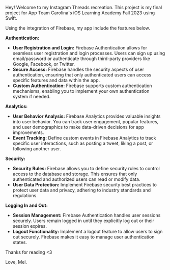 Hey! Welcome to my Instagram Threads recreation.
This project is my final project for App Team Carolina's iOS Learning Academy Fall 2023 using Swift.

Using the integration of Firebase, my app include the features below.

**Authentication:**
   - **User Registration and Login:** Firebase Authentication allows for seamless user registration and login processes. Users can sign up using email/password or authenticate through third-party providers like Google, Facebook, or Twitter.
   - **Secure Access:** Firebase handles the security aspects of user authentication, ensuring that only authenticated users can access specific features and data within the app.
   - **Custom Authentication:** Firebase supports custom authentication mechanisms, enabling you to implement your own authentication system if needed.

**Analytics:**
   - **User Behavior Analysis:** Firebase Analytics provides valuable insights into user behavior. You can track user engagement, popular features, and user demographics to make data-driven decisions for app improvements.
   - **Event Tracking:** Define custom events in Firebase Analytics to track specific user interactions, such as posting a tweet, liking a post, or following another user.

**Security:**
   - **Security Rules:** Firebase allows you to define security rules to control access to the database and storage. This ensures that only authenticated and authorized users can read or modify data.
   - **User Data Protection:** Implement Firebase security best practices to protect user data and privacy, adhering to industry standards and regulations.

**Logging In and Out:**
   - **Session Management:** Firebase Authentication handles user sessions securely. Users remain logged in until they explicitly log out or their session expires.
   - **Logout Functionality:** Implement a logout feature to allow users to sign out securely. Firebase makes it easy to manage user authentication states.

Thanks for reading <3

Love,
      Mel.
